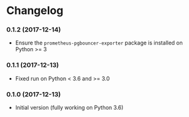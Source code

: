 # Changelog

### 0.1.2 (2017-12-14)

- Ensure the `prometheus-pgbouncer-exporter` package is installed on Python >= 3

### 0.1.1 (2017-12-13)

- Fixed run on Python < 3.6 and >= 3.0

### 0.1.0 (2017-12-13)

- Initial version (fully working on Python 3.6)
